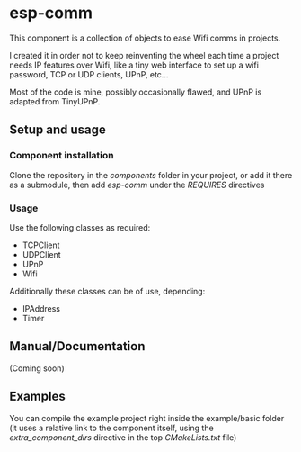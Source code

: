 # esp-comm

This component is a collection of objects to ease Wifi comms in projects.

I created it in order not to keep reinventing the wheel each time a project needs IP features over Wifi, like a tiny web interface to set up a wifi password, TCP or UDP clients, UPnP, etc...

Most of the code is mine, possibly occasionally flawed, and UPnP is adapted from TinyUPnP.

## Setup and usage

### Component installation

Clone the repository in the _components_ folder in your project, or add it there as a submodule, then add _esp-comm_ under the _REQUIRES_ directives

### Usage

Use the following classes as required:
- TCPClient
- UDPClient
- UPnP
- Wifi
  
Additionally these classes can be of use, depending:
- IPAddress
- Timer

## Manual/Documentation

(Coming soon)

## Examples

You can compile the example project right inside the example/basic folder (it uses a relative link to the component itself, using the _extra_component_dirs_ directive in the top _CMakeLists.txt_ file)
